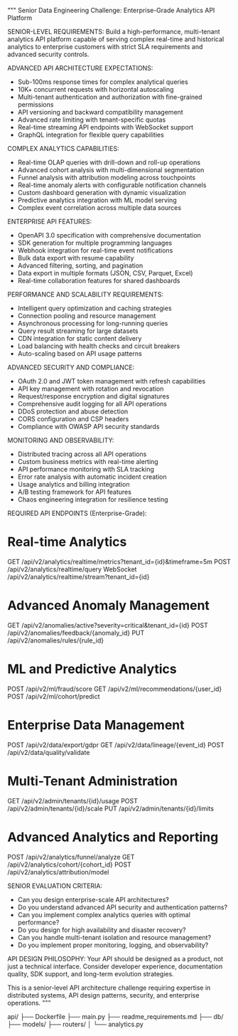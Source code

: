 """
Senior Data Engineering Challenge: Enterprise-Grade Analytics API Platform

SENIOR-LEVEL REQUIREMENTS:
Build a high-performance, multi-tenant analytics API platform capable of
serving complex real-time and historical analytics to enterprise customers
with strict SLA requirements and advanced security controls.

ADVANCED API ARCHITECTURE EXPECTATIONS:
- Sub-100ms response times for complex analytical queries
- 10K+ concurrent requests with horizontal autoscaling
- Multi-tenant authentication and authorization with fine-grained permissions
- API versioning and backward compatibility management
- Advanced rate limiting with tenant-specific quotas
- Real-time streaming API endpoints with WebSocket support
- GraphQL integration for flexible query capabilities

COMPLEX ANALYTICS CAPABILITIES:
- Real-time OLAP queries with drill-down and roll-up operations
- Advanced cohort analysis with multi-dimensional segmentation
- Funnel analysis with attribution modeling across touchpoints
- Real-time anomaly alerts with configurable notification channels
- Custom dashboard generation with dynamic visualization
- Predictive analytics integration with ML model serving
- Complex event correlation across multiple data sources

ENTERPRISE API FEATURES:
- OpenAPI 3.0 specification with comprehensive documentation
- SDK generation for multiple programming languages
- Webhook integration for real-time event notifications
- Bulk data export with resume capability
- Advanced filtering, sorting, and pagination
- Data export in multiple formats (JSON, CSV, Parquet, Excel)
- Real-time collaboration features for shared dashboards

PERFORMANCE AND SCALABILITY REQUIREMENTS:
- Intelligent query optimization and caching strategies
- Connection pooling and resource management
- Asynchronous processing for long-running queries
- Query result streaming for large datasets
- CDN integration for static content delivery
- Load balancing with health checks and circuit breakers
- Auto-scaling based on API usage patterns

ADVANCED SECURITY AND COMPLIANCE:
- OAuth 2.0 and JWT token management with refresh capabilities
- API key management with rotation and revocation
- Request/response encryption and digital signatures
- Comprehensive audit logging for all API operations
- DDoS protection and abuse detection
- CORS configuration and CSP headers
- Compliance with OWASP API security standards

MONITORING AND OBSERVABILITY:
- Distributed tracing across all API operations
- Custom business metrics with real-time alerting
- API performance monitoring with SLA tracking
- Error rate analysis with automatic incident creation
- Usage analytics and billing integration
- A/B testing framework for API features
- Chaos engineering integration for resilience testing

REQUIRED API ENDPOINTS (Enterprise-Grade):

# Real-time Analytics
GET /api/v2/analytics/realtime/metrics?tenant_id={id}&timeframe=5m
POST /api/v2/analytics/realtime/query
WebSocket /api/v2/analytics/realtime/stream?tenant_id={id}

# Advanced Anomaly Management
GET /api/v2/anomalies/active?severity=critical&tenant_id={id}
POST /api/v2/anomalies/feedback/{anomaly_id}
PUT /api/v2/anomalies/rules/{rule_id}

# ML and Predictive Analytics
POST /api/v2/ml/fraud/score
GET /api/v2/ml/recommendations/{user_id}
POST /api/v2/ml/cohort/predict

# Enterprise Data Management
POST /api/v2/data/export/gdpr
GET /api/v2/data/lineage/{event_id}
POST /api/v2/data/quality/validate

# Multi-Tenant Administration
GET /api/v2/admin/tenants/{id}/usage
POST /api/v2/admin/tenants/{id}/scale
PUT /api/v2/admin/tenants/{id}/limits

# Advanced Analytics and Reporting
POST /api/v2/analytics/funnel/analyze
GET /api/v2/analytics/cohort/{cohort_id}
POST /api/v2/analytics/attribution/model

SENIOR EVALUATION CRITERIA:
- Can you design enterprise-scale API architectures?
- Do you understand advanced API security and authentication patterns?
- Can you implement complex analytics queries with optimal performance?
- Do you design for high availability and disaster recovery?
- Can you handle multi-tenant isolation and resource management?
- Do you implement proper monitoring, logging, and observability?

API DESIGN PHILOSOPHY:
Your API should be designed as a product, not just a technical interface.
Consider developer experience, documentation quality, SDK support,
and long-term evolution strategies.

This is a senior-level API architecture challenge requiring expertise in
distributed systems, API design patterns, security, and enterprise operations.
"""

api/
├── Dockerfile
├── main.py
├── readme_requirements.md
├── db/
├── models/
├── routers/
│   └── analytics.py